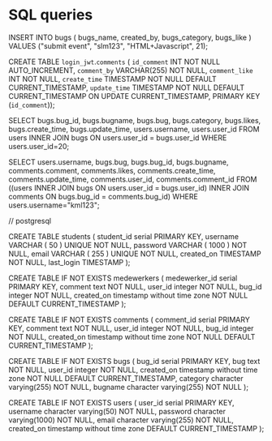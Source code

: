# SQL queries

INSERT INTO bugs (
    bugs_name, created_by, bugs_category, bugs_like
    )
VALUES ("submit event", "slm123", "HTML+Javascript", 21);

CREATE TABLE `login_jwt`.`comments` (
`id_comment` INT NOT NULL AUTO_INCREMENT,
`comment_by` VARCHAR(255) NOT NULL,
`comment_like` INT NOT NULL,
`create_time` TIMESTAMP NOT NULL DEFAULT CURRENT_TIMESTAMP,
`update_time` TIMESTAMP NOT NULL DEFAULT CURRENT_TIMESTAMP ON UPDATE CURRENT_TIMESTAMP,
PRIMARY KEY (`id_comment`));

SELECT bugs.bug_id, bugs.bugname, bugs.bug, bugs.category, bugs.likes,
bugs.create_time, bugs.update_time, users.username, users.user_id
FROM users
INNER JOIN bugs ON users.user_id = bugs.user_id
WHERE users.user_id=20;

SELECT users.username, bugs.bug, bugs.bug_id, bugs.bugname, comments.comment, comments.likes,
comments.create_time, comments.update_time, comments.user_id, comments.comment_id
FROM ((users
INNER JOIN bugs ON users.user_id = bugs.user_id)
INNER JOIN comments ON bugs.bug_id = comments.bug_id)
WHERE users.username="kml123";

// postgresql

CREATE TABLE students (
student_id serial PRIMARY KEY,
username VARCHAR ( 50 ) UNIQUE NOT NULL,
password VARCHAR ( 1000 ) NOT NULL,
email VARCHAR ( 255 ) UNIQUE NOT NULL,
created_on TIMESTAMP NOT NULL,
last_login TIMESTAMP
);

CREATE TABLE IF NOT EXISTS medewerkers
(
medewerker_id serial PRIMARY KEY,
comment text NOT NULL,
user_id integer NOT NULL,
bug_id integer NOT NULL,
created_on timestamp without time zone NOT NULL DEFAULT CURRENT_TIMESTAMP
);

CREATE TABLE IF NOT EXISTS comments
(
comment_id serial PRIMARY KEY,
comment text NOT NULL,
user_id integer NOT NULL,
bug_id integer NOT NULL,
created_on timestamp without time zone NOT NULL DEFAULT CURRENT_TIMESTAMP
);

CREATE TABLE IF NOT EXISTS bugs
(
bug_id serial PRIMARY KEY,
bug text NOT NULL,
user_id integer NOT NULL,
created_on timestamp without time zone NOT NULL DEFAULT CURRENT_TIMESTAMP,
category character varying(255) NOT NULL,
bugname character varying(255) NOT NULL
);

CREATE TABLE IF NOT EXISTS users
(
user_id serial PRIMARY KEY,
username character varying(50) NOT NULL,
password character varying(1000) NOT NULL,
email character varying(255) NOT NULL,
created_on timestamp without time zone DEFAULT CURRENT_TIMESTAMP
);
